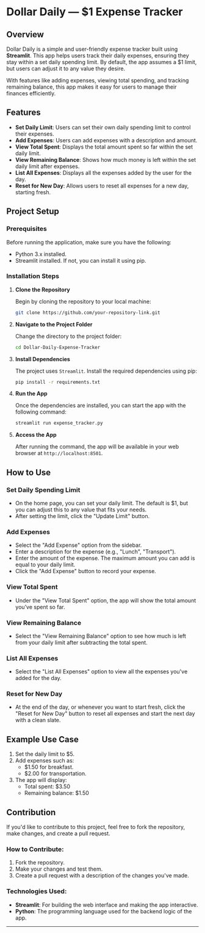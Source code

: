 
# Dollar Daily — $1 Expense Tracker

## Overview

Dollar Daily is a simple and user-friendly expense tracker built using **Streamlit**. This app helps users track their daily expenses, ensuring they stay within a set daily spending limit. By default, the app assumes a $1 limit, but users can adjust it to any value they desire.

With features like adding expenses, viewing total spending, and tracking remaining balance, this app makes it easy for users to manage their finances efficiently.

## Features

- **Set Daily Limit**: Users can set their own daily spending limit to control their expenses.
- **Add Expenses**: Users can add expenses with a description and amount.
- **View Total Spent**: Displays the total amount spent so far within the set daily limit.
- **View Remaining Balance**: Shows how much money is left within the set daily limit after expenses.
- **List All Expenses**: Displays all the expenses added by the user for the day.
- **Reset for New Day**: Allows users to reset all expenses for a new day, starting fresh.

## Project Setup

### Prerequisites

Before running the application, make sure you have the following:

- Python 3.x installed.
- Streamlit installed. If not, you can install it using pip.

### Installation Steps

1. **Clone the Repository**

   Begin by cloning the repository to your local machine:

   ```bash
   git clone https://github.com/your-repository-link.git
   ```

2. **Navigate to the Project Folder**

   Change the directory to the project folder:

   ```bash
   cd Dollar-Daily-Expense-Tracker
   ```

3. **Install Dependencies**

   The project uses `Streamlit`. Install the required dependencies using pip:

   ```bash
   pip install -r requirements.txt
   ```

4. **Run the App**

   Once the dependencies are installed, you can start the app with the following command:

   ```bash
   streamlit run expense_tracker.py
   ```

5. **Access the App**

   After running the command, the app will be available in your web browser at `http://localhost:8501`.

## How to Use

### Set Daily Spending Limit

- On the home page, you can set your daily limit. The default is $1, but you can adjust this to any value that fits your needs.
- After setting the limit, click the "Update Limit" button.

### Add Expenses

- Select the "Add Expense" option from the sidebar.
- Enter a description for the expense (e.g., "Lunch", "Transport").
- Enter the amount of the expense. The maximum amount you can add is equal to your daily limit.
- Click the "Add Expense" button to record your expense.

### View Total Spent

- Under the "View Total Spent" option, the app will show the total amount you’ve spent so far.

### View Remaining Balance

- Select the "View Remaining Balance" option to see how much is left from your daily limit after subtracting the total spent.

### List All Expenses

- Select the "List All Expenses" option to view all the expenses you've added for the day.

### Reset for New Day

- At the end of the day, or whenever you want to start fresh, click the "Reset for New Day" button to reset all expenses and start the next day with a clean slate.

## Example Use Case

1. Set the daily limit to $5.
2. Add expenses such as:
   - $1.50 for breakfast.
   - $2.00 for transportation.
3. The app will display:
   - Total spent: $3.50
   - Remaining balance: $1.50

## Contribution

If you'd like to contribute to this project, feel free to fork the repository, make changes, and create a pull request.

### How to Contribute:

1. Fork the repository.
2. Make your changes and test them.
3. Create a pull request with a description of the changes you've made.


### Technologies Used:

- **Streamlit**: For building the web interface and making the app interactive.
- **Python**: The programming language used for the backend logic of the app.

---